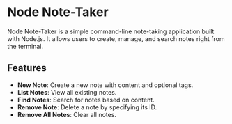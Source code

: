 # Node Note-Taker

Node Note-Taker is a simple command-line note-taking application built with Node.js. It allows users to create, manage, and search notes right from the terminal.

## Features

- **New Note**: Create a new note with content and optional tags.
- **List Notes**: View all existing notes.
- **Find Notes**: Search for notes based on content.
- **Remove Note**: Delete a note by specifying its ID.
- **Remove All Notes**: Clear all notes.

